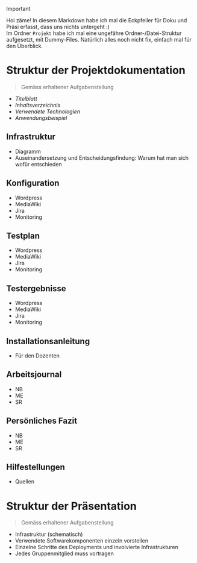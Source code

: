 >[!IMPORTANT]
>Hoi zäme!
>In diesem Markdown habe ich mal die Eckpfeiler für Doku und Präsi erfasst, dass uns nichts untergeht :)  
>Im Ordner `Projekt` habe ich mal eine ungefähre Ordner-/Datei-Struktur aufgesetzt, mit Dummy-Files. Natürlich alles noch nicht fix, einfach mal für den Überblick.

# Struktur der Projektdokumentation
> Gemäss erhaltener Aufgabenstellung
- *Titelblatt*
- *Inhaltsverzeichnis*
- *Verwendete Technologien*
- *Anwendungsbeispiel*

## Infrastruktur
- Diagramm
- Auseinandersetzung und Entscheidungsfindung: Warum hat man sich wofür entschieden

## Konfiguration
- Wordpress
- MediaWiki
- Jira
- Monitoring

## Testplan 
- Wordpress
- MediaWiki
- Jira
- Monitoring

## Testergebnisse
- Wordpress
- MediaWiki
- Jira
- Monitoring

## Installationsanleitung
- Für den Dozenten

## Arbeitsjournal
- NB
- ME
- SR

## Persönliches Fazit
- NB
- ME
- SR

## Hilfestellungen
- Quellen 

# Struktur der Präsentation
> Gemäss erhaltener Aufgabenstellung
- Infrastruktur (schematisch)
- Verwendete Softwarekomponenten einzeln vorstellen
- Einzelne Schritte des Deployments und involvierte Infrastrukturen
- Jedes Gruppenmitglied muss vortragen
